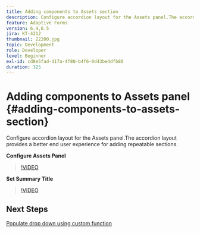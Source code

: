 ```yaml
---
title: Adding components to Assets section
description: Configure accordion layout for the Assets panel.The accordion layout provides a better end user experience for adding repeatable sections.
feature: Adaptive Forms
version: 6.4,6.5
jira: KT-4212
thumbnail: 22200.jpg
topic: Development
role: Developer
level: Beginner
exl-id: cd8e5fad-d17a-4f80-b4f6-0d43be4dfb80
duration: 325
---
```

# Adding components to Assets panel {#adding-components-to-assets-section}

Configure accordion layout for the Assets panel.The accordion layout provides a better end user experience for adding repeatable sections.

**Configure Assets Panel**

>[!VIDEO](https://video.tv.adobe.com/v/22200?quality=12&learn=on)

**Set Summary Title**
>[!VIDEO](https://video.tv.adobe.com/v/28387?quality=12&learn=on)

## Next Steps

[Populate drop down using custom function](./using-custom-functions-and-code-editor.md)
